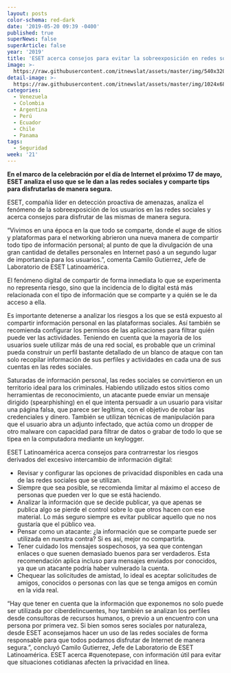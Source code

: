 ```yaml
---
layout: posts
color-schema: red-dark
date: '2019-05-20 09:39 -0400'
published: true
superNews: false
superArticle: false
year: '2019'
title: 'ESET acerca consejos para evitar la sobreexposición en redes sociales '
image: >-
  https://raw.githubusercontent.com/itnewslat/assets/master/img/540x320/Redes-Sociales-p.jpg
detail-image: >-
  https://raw.githubusercontent.com/itnewslat/assets/master/img/1024x680/Redes-Sociales-g.jpg
categories:
  - Venezuela
  - Colombia
  - Argentina
  - Perú
  - Ecuador
  - Chile
  - Panama
tags:
  - Seguridad
week: '21'
---
```

**En el marco de la celebración por el día de Internet el próximo 17 de mayo, ESET analiza el uso que se le dan a las redes sociales y comparte tips para disfrutarlas de manera segura.**

ESET, compañía líder en detección proactiva de amenazas, analiza el fenómeno de la sobreexposición de los usuarios en las redes sociales y acerca consejos para disfrutar de las mismas de manera segura.

“Vivimos en una época en la que todo se comparte, donde el auge de sitios y plataformas para el networking abrieron una nueva manera de compartir todo tipo de información personal; al punto de que la divulgación de una gran cantidad de detalles personales en Internet pasó a un segundo lugar de importancia para los usuarios.”, comenta Camilo Gutierrez, Jefe de Laboratorio de ESET Latinoamérica.

El fenómeno digital de compartir de forma inmediata lo que se experimenta no representa riesgo, sino que la incidencia de lo digital está más relacionada con el tipo de información que se comparte y a quién se le da acceso a ella.

Es importante detenerse a analizar los riesgos a los que se está expuesto al compartir información personal en las plataformas sociales. Así también se recomienda configurar los permisos de las aplicaciones para filtrar quién puede ver las actividades. Teniendo en cuenta que la mayoría de los usuarios suele utilizar más de una red social, es probable que un criminal pueda construir un perfil bastante detallado de un blanco de ataque con tan solo recopilar información de sus perfiles y actividades en cada una de sus cuentas en las redes sociales.

Saturadas de información personal, las redes sociales se convirtieron en un territorio ideal para los criminales. Habiendo utilizado estos sitios como herramientas de reconocimiento, un atacante puede enviar un mensaje dirigido (spearphishing) en el que intenta persuadir a un usuario para visitar una página falsa, que parece ser legítima, con el objetivo de robar las credenciales y dinero. También se utilizan técnicas de manipulación para que el usuario abra un adjunto infectado, que actúa como un dropper de otro malware con capacidad para filtrar de datos o grabar de todo lo que se tipea en la computadora mediante un keylogger.

ESET Latinoamérica acerca consejos para contrarrestar los riesgos derivados del excesivo intercambio de información digital:

- Revisar y configurar las opciones de privacidad disponibles en cada una de las redes sociales que se utilizan. 
- Siempre que sea posible, se recomienda limitar al máximo el acceso de personas que pueden ver lo que se está haciendo.
- Analizar la información que se decide publicar, ya que apenas se publica algo se pierde el control sobre lo que otros hacen con ese material. Lo más seguro siempre es evitar publicar aquello que no nos gustaría que el público vea. 
- Pensar como un atacante: ¿la información que se comparte puede ser utilizada en nuestra contra? Si es así, mejor no compartirla.
- Tener cuidado los mensajes sospechosos, ya sea que contengan enlaces o que suenen demasiado buenos para ser verdaderos. Esta recomendación aplica incluso para mensajes enviados por conocidos, ya que un atacante podría haber vulnerado la cuenta.
- Chequear las solicitudes de amistad, lo ideal es aceptar solicitudes de amigos, conocidos o personas con las que se tenga amigos en común en la vida real.

“Hay que tener en cuenta que la información que exponemos no solo puede ser utilizada por ciberdelincuentes, hoy también se analizan los perfiles desde consultoras de recursos humanos, o previo a un encuentro con una persona por primera vez. Si bien somos seres sociales por naturaleza, desde ESET aconsejamos hacer un uso de las redes sociales de forma responsable para que todos podamos disfrutar de Internet de manera segura.”, concluyó Camilo Gutierrez, Jefe de Laboratorio de ESET Latinoamérica.
ESET acerca #quenotepase, con información útil para evitar que situaciones cotidianas afecten la privacidad en línea.
